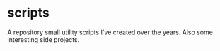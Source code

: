 # scripts
A repository small utility scripts I've created over the years.  Also some interesting side projects.

